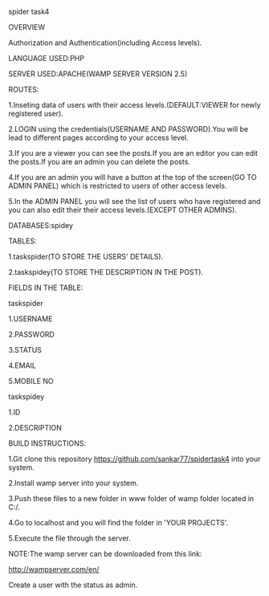 spider task4

OVERVIEW

Authorization and Authentication(including Access levels). 

LANGUAGE USED:PHP

SERVER USED:APACHE(WAMP SERVER VERSION 2.5)

ROUTES:

1.Inseting data of users with their access levels.(DEFAULT:VIEWER for newly registered user).

2.LOGIN using the credentials(USERNAME AND PASSWORD).You will be lead to different pages according to your access level.

3.If you are a viewer you can see the posts.If you are an editor you can edit the posts.If you are an admin you can delete the posts.

4.If you are an admin you will have a button at the top of the screen(GO TO ADMIN PANEL) which is restricted to users of other 
access levels.

5.In the ADMIN PANEL you will see the list of users who have registered and you can also edit their their access levels.(EXCEPT OTHER 
ADMINS).

DATABASES:spidey

TABLES:

1.taskspider(TO STORE THE USERS' DETAILS).

2.taskspidey(TO STORE THE DESCRIPTION IN THE POST).

FIELDS IN THE TABLE:

taskspider

1.USERNAME

2.PASSWORD

3.STATUS

4.EMAIL

5.MOBILE NO

taskspidey

1.ID

2.DESCRIPTION

BUILD INSTRUCTIONS:

1.Git clone this repository https://github.com/sankar77/spidertask4 into your system.

2.Install wamp server into your system.

3.Push these files to a new folder in www folder of wamp folder located in C:/.

4.Go to localhost and you will find the folder in 'YOUR PROJECTS'.

5.Execute the file through the server.

NOTE:The wamp server can be downloaded from this link:

http://wampserver.com/en/

Create a user with the status as admin.

